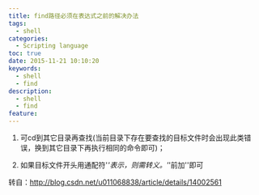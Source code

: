 ```yaml
---
title: find路径必须在表达式之前的解决办法
tags:
  - shell
categories:
  - Scripting language
toc: true
date: 2015-11-21 10:10:20
keywords:
  - shell
  - find
description:
  - shell
  - find
feature:
---
```


1. 可cd到其它目录再查找(当前目录下存在要查找的目标文件时会出现此类错误，换到其它目录下再执行相同的命令即可)；

2. 如果目标文件开头用通配符'*'表示，则需转义。'*'前加'\'即可

转自：http://blog.csdn.net/u011068838/article/details/14002561
